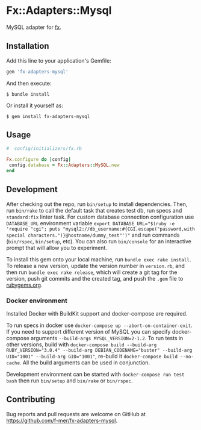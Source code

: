 # Fx::Adapters::Mysql

MySQL adapter for [fx](https://github.com/teoljungberg/fx).

## Installation

Add this line to your application's Gemfile:

```ruby
gem 'fx-adapters-mysql'
```

And then execute:

    $ bundle install

Or install it yourself as:

    $ gem install fx-adapters-mysql

## Usage

```rb
#  config/initializers/fx.rb

Fx.configure do |config|
 config.database = Fx::Adapters::MySQL.new
end
```

## Development

After checking out the repo, run `bin/setup` to install dependencies. Then, run `bin/rake` to call the default task that creates test db, run specs and `standard:fix` linter task. For custom database connection configuration use `DATABASE_URL` environment variable `export DATABASE_URL="$(ruby -e 'require "cgi"; puts "mysql2://db_username:#{CGI.escape("password,with special characters.")}@hostname/dummy_test"')"` and run commands (`bin/rspec`, `bin/setup`, etc).  You can also run `bin/console` for an interactive prompt that will allow you to experiment.

To install this gem onto your local machine, run `bundle exec rake install`. To release a new version, update the version number in `version.rb`, and then run `bundle exec rake release`, which will create a git tag for the version, push git commits and the created tag, and push the `.gem` file to [rubygems.org](https://rubygems.org).

### Docker environment

Installed Docker with BuildKit support and docker-compose are required.

To run specs in docker use `docker-compose up --abort-on-container-exit`. If you need to support different version of MySQL you can specify docker-compose arguments `--build-args MYSQL_VERSION=2-1.2`. To run tests in other versions, build with `docker-compose build --build-arg RUBY_VERSION="3.0.4" --build-arg DEBIAN_CODENAME="buster" --build-arg UID="1001" --build-arg GID="1001"`, re-build it `docker-compose build --no-cache`. All the build arguments can be used in conjunction.

Development environment can be started with `docker-compose run test bash` then run `bin/setup` and `bin/rake` or `bin/rspec`.

## Contributing

Bug reports and pull requests are welcome on GitHub at https://github.com/f-mer/fx-adapters-mysql.
